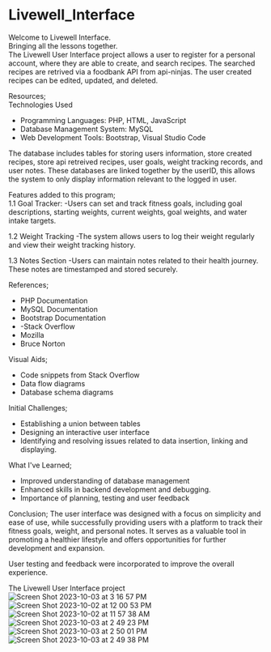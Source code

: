 # Livewell_Interface

Welcome to Livewell Interface.<br>
Bringing all the lessons together.<br>
The Livewell User Interface project allows a user  to register for a personal account, where they are able to create, and search recipes. The searched recipes are retrived via a foodbank API from api-ninjas. The user created recipes can be edited, updated, and deleted. 

Resources;<br>
Technologies Used
- Programming Languages: PHP, HTML, JavaScript
- Database Management System: MySQL
- Web Development Tools: Bootstrap, Visual Studio Code

The database includes tables for storing users information, store created recipes, store api retreived recipes, user goals, weight tracking records, and user notes. These databases are linked together by the userID, this allows the system to only display information relevant to the logged in user. 

Features added to this program;<br>
1.1 Goal Tracker:
-Users can set and track fitness goals, including goal descriptions, starting weights, current weights, goal weights, and water intake targets.

1.2 Weight Tracking
-The system allows users to log their weight regularly and view their weight tracking history.

 1.3 Notes Section
-Users can maintain notes related to their health journey. These notes are timestamped and stored securely.

References;
- PHP Documentation
- MySQL Documentation
- Bootstrap Documentation
- -Stack Overflow
- Mozilla
- Bruce Norton

Visual Aids;
- Code snippets from Stack Overflow
- Data flow diagrams
- Database schema diagrams


 Initial Challenges;
- Establishing a union between tables
- Designing an interactive user interface
- Identifying and resolving issues related to data insertion, linking and displaying.

What I've Learned;
- Improved understanding of database management
- Enhanced skills in backend development and debugging.
- Importance of planning, testing and user feedback

Conclusion;
The user interface was designed with a focus on simplicity and ease of use, while successfully providing users with a platform to track their fitness goals, weight, and personal notes. It serves as a valuable tool in promoting a healthier lifestyle and offers opportunities for further development and expansion.
 
User testing and feedback were incorporated to improve the overall experience.

The Livewell User Interface project 
![Screen Shot 2023-10-03 at 3 16 57 PM](https://github.com/NiqueNat/Livewell_Interface/assets/70446500/99ff7c90-67f8-4824-86b3-b696dd322fe3)
![Screen Shot 2023-10-02 at 12 00 53 PM](https://github.com/NiqueNat/Livewell_Interface/assets/70446500/a959837b-eeae-4597-bb1d-3d0fdd9730cc)
![Screen Shot 2023-10-02 at 11 57 38 AM](https://github.com/NiqueNat/Livewell_Interface/assets/70446500/d9af0449-a2c9-4121-b980-9f28614051a1)
![Screen Shot 2023-10-03 at 2 49 23 PM](https://github.com/NiqueNat/Livewell_Interface/assets/70446500/c342d4e0-c142-4ac1-8461-96dc23937f0a)
![Screen Shot 2023-10-03 at 2 50 01 PM](https://github.com/NiqueNat/Livewell_Interface/assets/70446500/c05f8f95-f3d8-4851-8f7c-a21e163c8937)
![Screen Shot 2023-10-03 at 2 49 38 PM](https://github.com/NiqueNat/Livewell_Interface/assets/70446500/088c0dab-8822-4860-aa5d-cf9794ac7716)
